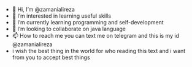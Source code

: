 - 👋 Hi, I’m @zamanialireza
- 👀 I’m interested in learning useful skills
- 🌱 I’m currently learning programming and self-development
- 💞️ I’m looking to collaborate on java language
- 📫 How to reach me you can text me on telegram and this is my id @zamanialireza
- i wish the best thing in the world for who reading this text and i want from you to accept best things
<!---
zamanialireza/zamanialireza is a ✨ special ✨ repository because its `README.md` (this file) appears on your GitHub profile.
You can click the Preview link to take a look at your changes.
--->

